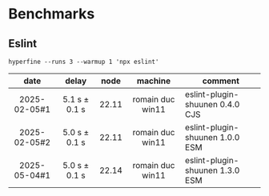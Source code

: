 # Benchmarks

## Eslint

`hyperfine --runs 3 --warmup 1 'npx eslint'`

|     date     |     delay      | node  |     machine      | comment                         |
| :----------: | :------------: | :---: | :--------------: | ------------------------------- |
| 2025-02-05#1 | 5.1 s ±  0.1 s | 22.11 | romain duc win11 | eslint-plugin-shuunen 0.4.0 CJS |
| 2025-02-05#2 | 5.0 s ±  0.1 s | 22.11 | romain duc win11 | eslint-plugin-shuunen 1.0.0 ESM |
| 2025-05-04#1 | 5.0 s ±  0.1 s | 22.14 | romain duc win11 | eslint-plugin-shuunen 1.3.0 ESM |
